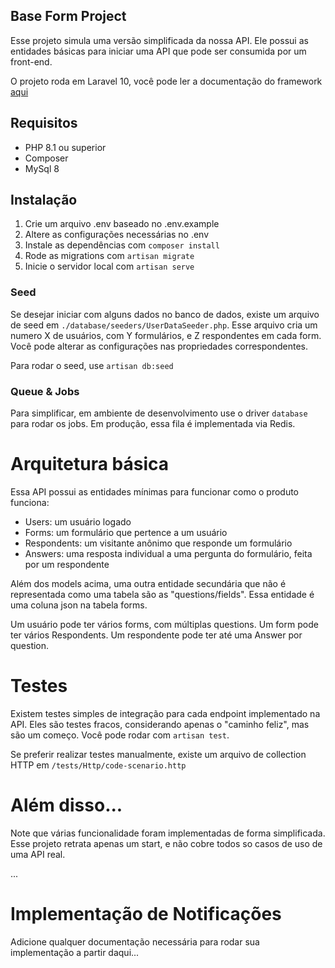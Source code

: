 ## Base Form Project
Esse projeto simula uma versão simplificada da nossa API. Ele possui as entidades básicas para iniciar uma API que pode ser consumida por um front-end.


O projeto roda em Laravel 10, você pode ler a documentação do framework [aqui](https://laravel.com/docs/10.x)

## Requisitos
- PHP 8.1 ou superior
- Composer
- MySql 8

## Instalação
1. Crie um arquivo .env baseado no .env.example
2. Altere as configurações necessárias no .env
3. Instale as dependências com `composer install`
4. Rode as migrations com `artisan migrate`
4. Inicie o servidor local com `artisan serve`

### Seed
Se desejar iniciar com alguns dados no banco de dados, existe um arquivo de seed em `./database/seeders/UserDataSeeder.php`. Esse arquivo cria um numero X de usuários, com Y formulários, e Z respondentes em cada form. Você pode alterar as configurações nas propriedades correspondentes.

Para rodar o seed, use `artisan db:seed`

### Queue & Jobs
Para simplificar, em ambiente de desenvolvimento use o driver `database` para rodar os jobs. Em produção, essa fila é implementada via Redis.

# Arquitetura básica
Essa API possui as entidades mínimas para funcionar como o produto funciona:
- Users: um usuário logado
- Forms: um formulário que pertence a um usuário
- Respondents: um visitante anônimo que responde um formulário
- Answers: uma resposta individual a uma pergunta do formulário, feita por um respondente

Além dos models acima, uma outra entidade secundária que não é representada como uma tabela são as "questions/fields". Essa entidade é uma coluna json na tabela forms.


Um usuário pode ter vários forms, com múltiplas questions. Um form pode ter vários Respondents. Um respondente pode ter até uma Answer por question.


# Testes
Existem testes simples de integração para cada endpoint implementado na API. Eles são testes fracos, considerando apenas o "caminho feliz", mas são um começo. Você pode rodar com `artisan test`.

Se preferir realizar testes manualmente, existe um arquivo de collection HTTP em `/tests/Http/code-scenario.http`

# Além disso...
Note que várias funcionalidade foram implementadas de forma simplificada. Esse projeto retrata apenas um start, e não cobre todos so casos de uso de uma API real.

...
# Implementação de Notificações
Adicione qualquer documentação necessária para rodar sua implementação a partir daqui...
